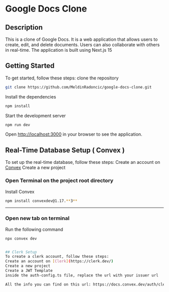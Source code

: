 # Google Docs Clone

## Description
This is a clone of Google Docs. It is a web application that allows users to create, edit, and delete documents. Users can also collaborate with others in real-time. The application is built using Next.js 15




## Getting Started
To get started, follow these steps:
clone the repository
```bash
git clone https://github.com/MeldinRadoncic/google-docs-clone.git
```
Install the dependencies
```bash
npm install
```
Start the development server
```bash
npm run dev
```
Open [http://localhost:3000](http://localhost:3000) in your browser to see the application.


## Real-Time Database Setup ( Convex )
To set up the real-time database, follow these steps:
Create an account on [Convex](https://convex.dev/)
Create a new project

### Open Terminal on the project root directory
Install Convex 
```bash
npm install convexdev@1.17.**3**
```
****

### Open new tab on terminal
Run the following command
```bash
npx convex dev


## Clerk Setup
To create a clerk account, follow these steps:
Create an account on [Clerk](https://clerk.dev/)
Create a new project
Create a JWT Template
inside the auth-config.ts file, replace the url with your issuer url

All the info you can find on this url: https://docs.convex.dev/auth/clerk
``` 

